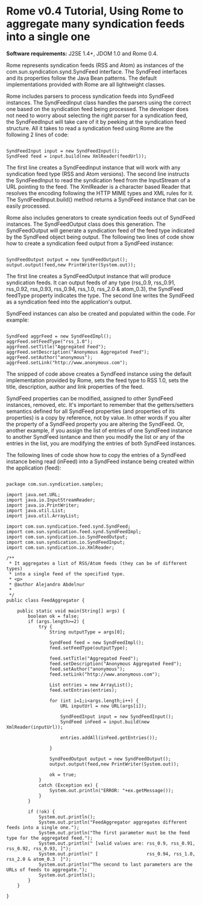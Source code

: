 # Rome v0.4 Tutorial, Using Rome to aggregate many syndication feeds into a single one


**Software requirements:** J2SE 1.4\+, JDOM 1.0 and Rome 0.4.



Rome represents syndication feeds (RSS and Atom) as instances of the com.sun.syndication.synd.SyndFeed interface. The SyndFeed interfaces and its properties follow the Java Bean patterns. The default implementations provided with Rome are all lightweight classes.



Rome includes parsers to process syndication feeds into SyndFeed instances. The SyndFeedInput class handles the parsers using the correct one based on the syndication feed being processed. The developer does not need to worry about selecting the right parser for a syndication feed, the SyndFeedInput will take care of it by peeking at the syndication feed structure. All it takes to read a syndication feed using Rome are the following 2 lines of code:



```

SyndFeedInput input = new SyndFeedInput();
SyndFeed feed = input.build(new XmlReader(feedUrl));

```


The first line creates a SyndFeedInput instance that will work with any syndication feed type (RSS and Atom versions). The second line instructs the SyndFeedInput to read the syndication feed from the InputStream of a URL pointing to the feed. The XmlReader is a character based Reader that resolves the encoding following the HTTP MIME types and XML rules for it. The SyndFeedInput.build() method returns a SyndFeed instance that can be easily processed.



Rome also includes generators to create syndication feeds out of SyndFeed instances. The SyndFeedOutput class does this generation. The SyndFeedOutput will generate a syndication feed of the feed type indicated by the SyndFeed object being output. The following two lines of code show how to create a syndication feed output from a SyndFeed instance:



```

SyndFeedOutput output = new SyndFeedOutput();
output.output(feed,new PrintWriter(System.out));

```


The first line creates a SyndFeedOutput instance that will produce syndication feeds. It can output feeds of any type (rss\_0.9, rss\_0.91, rss\_0.92, rss\_0.93, rss\_0.94, rss\_1.0, rss\_2.0 & atom\_0.3), the SyndFeed feedType property indicates the type. The second line writes the SyndFeed as a syndication feed into the application's output.



SyndFeed instances can also be created and populated within the code. For example:



```

SyndFeed aggrFeed = new SyndFeedImpl();
aggrFeed.setFeedType("rss_1.0");
aggrFeed.setTitle("Aggregated Feed");
aggrFeed.setDescription("Anonymous Aggregated Feed");
aggrFeed.setAuthor("anonymous");
aggrFeed.setLink("http://www.anonymous.com");

```


The snipped of code above creates a SyndFeed instance using the default implementation provided by Rome, sets the feed type to RSS 1.0, sets the title, description, author and link properties of the feed.



SyndFeed properties can be modified, assigned to other SyndFeed instances, removed, etc. It's important to remember that the getters/setters semantics defined for all SyndFeed properties (and properties of its properties) is a copy by reference, not by value. In other words if you alter the property of a SyndFeed property you are altering the SyndFeed. Or, another example, if you assign the list of entries of one SyndFeed instance to another SyndFeed isntance and then you modify the list or any of the entries in the list, you are modifying the entries of both SyndFeed instances.



The following lines of code show how to copy the entries of a SyndFeed instance being read (inFeed) into a SyndFeed instance being created within the application (feed):



```

package com.sun.syndication.samples;

import java.net.URL;
import java.io.InputStreamReader;
import java.io.PrintWriter;
import java.util.List;
import java.util.ArrayList;

import com.sun.syndication.feed.synd.SyndFeed;
import com.sun.syndication.feed.synd.SyndFeedImpl;
import com.sun.syndication.io.SyndFeedOutput;
import com.sun.syndication.io.SyndFeedInput;
import com.sun.syndication.io.XmlReader;

/**
 * It aggregates a list of RSS/Atom feeds (they can be of different types)
 * into a single feed of the specified type.
 * <p>
 * @author Alejandro Abdelnur
 *
 */
public class FeedAggregator {

    public static void main(String[] args) {
        boolean ok = false;
        if (args.length>=2) {
            try {
                String outputType = args[0];

                SyndFeed feed = new SyndFeedImpl();
                feed.setFeedType(outputType);

                feed.setTitle("Aggregated Feed");
                feed.setDescription("Anonymous Aggregated Feed");
                feed.setAuthor("anonymous");
                feed.setLink("http://www.anonymous.com");

                List entries = new ArrayList();
                feed.setEntries(entries);

                for (int i=1;i<args.length;i++) {
                    URL inputUrl = new URL(args[i]);

                    SyndFeedInput input = new SyndFeedInput();
                    SyndFeed inFeed = input.build(new XmlReader(inputUrl));

                    entries.addAll(inFeed.getEntries());

                }

                SyndFeedOutput output = new SyndFeedOutput();
                output.output(feed,new PrintWriter(System.out));

                ok = true;
            }
            catch (Exception ex) {
                System.out.println("ERROR: "+ex.getMessage());
            }
        }

        if (!ok) {
            System.out.println();
            System.out.println("FeedAggregator aggregates different feeds into a single one.");
            System.out.println("The first parameter must be the feed type for the aggregated feed.");
            System.out.println(" [valid values are: rss_0.9, rss_0.91, rss_0.92, rss_0.93, ]");
            System.out.println(" [                  rss_0.94, rss_1.0, rss_2.0 & atom_0.3  ]");
            System.out.println("The second to last parameters are the URLs of feeds to aggregate.");
            System.out.println();
        }
    }

}

```
